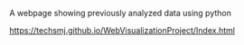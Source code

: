 A webpage showing previously analyzed data using python

https://techsmj.github.io/WebVisualizationProject/Index.html

